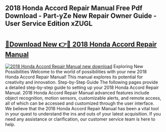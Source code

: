 ## 2018 Honda Accord Repair Manual Free Pdf Download - Part-yZe New Repair Owner Guide - User Service Edition xZUGL

# <h2><a href="http://bc3284.oget.top/?id=2018+Honda+Accord+Repair+Manual">🔗Download New 👉🔴 2018 Honda Accord Repair Manual</a></h2>

[![2018 Honda Accord Repair Manual new download](https://i.imgur.com/5g1atiW.png)](http://bc3284.oget.top/?id=2018+Honda+Accord+Repair+Manual)
Exploring New Possibilities Welcome to the world of possibilities with your new 2018 Honda Accord Repair Manual! This manual explores its potential for creativity and innovation. Step-by-Step Guide The following pages provide a detailed step-by-step guide to setting up your 2018 Honda Accord Repair Manual. 2018 Honda Accord Repair Manual advanced features include object recognition, motion sensors, customizable alerts, and remote access, all of which can be accessed and customized through the user interface. We believe that the 2018 Honda Accord Repair Manual has been a vital tool in your quest to understand the ins and outs of your latest acquisition. If you need any assistance or clarification, our customer service team is here to help.
